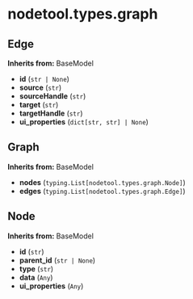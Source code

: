 # nodetool.types.graph

## Edge

**Inherits from:** BaseModel

- **id** (`str | None`)
- **source** (`str`)
- **sourceHandle** (`str`)
- **target** (`str`)
- **targetHandle** (`str`)
- **ui_properties** (`dict[str, str] | None`)

## Graph

**Inherits from:** BaseModel

- **nodes** (`typing.List[nodetool.types.graph.Node]`)
- **edges** (`typing.List[nodetool.types.graph.Edge]`)

## Node

**Inherits from:** BaseModel

- **id** (`str`)
- **parent_id** (`str | None`)
- **type** (`str`)
- **data** (`Any`)
- **ui_properties** (`Any`)

